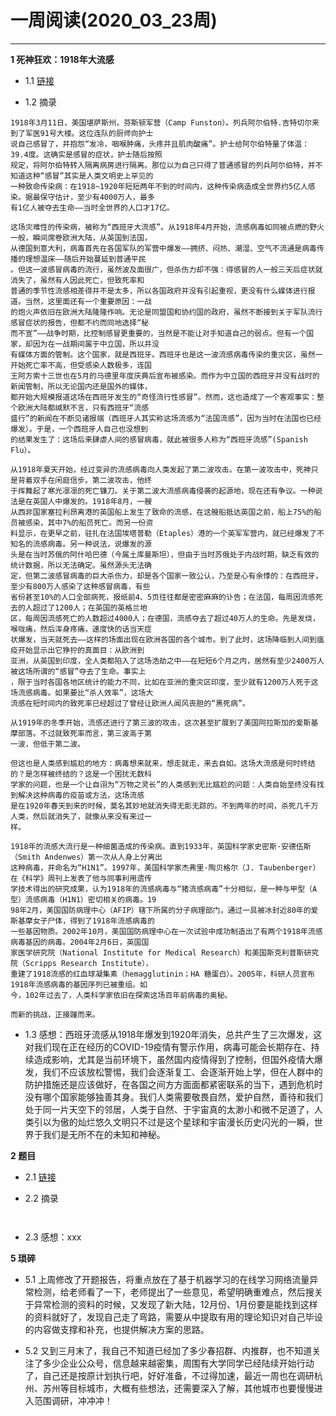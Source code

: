 # 一周阅读(2020_03_23周)

---

**1 死神狂欢：1918年大流感**

- 1.1 [链接](https://mp.weixin.qq.com/s/y59t728MGmuHMXTZ6HqrsA)

- 1.2 摘录
~~~
1918年3月11日，美国堪萨斯州，芬斯顿军营（Camp Funston）。列兵阿尔伯特.吉特切尔来到了军医91号大楼。这位连队的厨师向护士  
说自己感冒了，并抱怨“发冷，咽喉肿痛，头疼并且肌肉酸痛”。护士给阿尔伯特量了体温：39.4度。这确实是感冒的症状，护士随后按照  
规定，将阿尔伯特转入隔离病房进行隔离。那位以为自己只得了普通感冒的列兵阿尔伯特，并不知道这种“感冒”其实是人类文明史上罕见的  
一种致命传染病：在1918~1920年短短两年不到的时间内，这种传染病造成全世界约5亿人感染。据最保守估计，至少有4000万人，最多  
有1亿人被夺去生命——当时全世界的人口才17亿。  

这场灾难性的传染病，被称为“西班牙大流感”。从1918年4月开始，流感病毒如同被点燃的野火一般，瞬间席卷欧洲大陆，从英国到法国，  
从德国到意大利，病毒首先在各国军队的军营中爆发——拥挤、闷热、潮湿、空气不流通是病毒传播的理想温床——随后开始蔓延到普通平民  
。但这一波感冒病毒的流行，虽然波及面很广，但杀伤力却不强：得感冒的人一般三天后症状就消失了，虽然有人因此死亡，但致死率和  
普通的季节性流感相差得并不是太多，所以各国政府并没有引起重视，更没有什么媒体进行报道。当然，这里面还有一个重要原因：一战  
的炮火声依旧在欧洲大陆隆隆作响。无论是同盟国和协约国的政府，虽然不断接到关于军队流行感冒症状的报告，但都不约而同地选择“秘  
而不宣”——战争时期，比控制感冒更重要的，当然是不能让对手知道自己的弱点。但有一个国家，却因为在一战期间属于中立国，所以并没  
有媒体方面的管制。这个国家，就是西班牙。西班牙也是这一波流感病毒传染的重灾区，虽然一开始死亡率不高，但受感染人数极多，连国  
王阿方索十三世也在5月的马德里年度庆典后宣布被感染。而作为中立国的西班牙并没有战时的新闻管制，所以无论国内还是国外的媒体，  
都开始大规模报道这场在西班牙发生的“奇怪流行性感冒”。然而，这也造成了一个客观事实：整个欧洲大陆都缄默不言，只有西班牙“流感  
盛行”的新闻在不断见诸报端（西班牙人其实称这场流感为“法国流感”，因为当时在法国也已经爆发）。于是，一个西班牙人自己也没想到  
的结果发生了：这场后来肆虐人间的感冒病毒，就此被很多人称为“西班牙流感”(Spanish Flu）。  

从1918年夏天开始，经过变异的流感病毒向人类发起了第二波攻击。在第一波攻击中，死神只是背着双手在闲庭信步。第二波攻击，他终  
于挥舞起了寒光凛凛的死亡镰刀。关于第二波大流感病毒侵袭的起源地，现在还有争议。一种说法是在英国人中爆发的。1918年8月，一艘  
从西非国家塞拉利昂离港的英国船上发生了致命的流感，在这艘船抵达英国之前，船上75%的船员被感染，其中7%的船员死亡。而另一份资  
料显示，在更早之前，驻扎在法国埃塔普勒（Etaples）港的一个英军军营内，就已经爆发了不知名的流感病毒。另一种说法，说爆发的源  
头是在当时苏俄的阿什哈巴德（今属土库曼斯坦），但由于当时苏俄处于内战时期，缺乏有效的统计数据，所以无法确定。虽然源头无法确  
定，但第二波感冒病毒的巨大杀伤力，却是各个国家一致公认，乃至是心有余悸的：在西班牙，至少有800万人感染了这种感冒病毒，有些  
省份甚至10%的人口全部病死，报纸前4、5页往往都是密密麻麻的讣告；在法国，每周因流感死去的人超过了1200人；在英国的英格兰地  
区，每周因流感死亡的人数超过4000人；在德国，流感夺去了超过40万人的生命。先是发烧，喉咙痛，然后浑身疼痛，速度快的话当天症  
状爆发，当天就死去——这样的场面出现在欧洲各国的各个城市。到了此时，这场降临到人间到瘟疫开始显示出它狰狞的真面目：从欧洲到  
亚洲，从英国到印度，全人类都陷入了这场浩劫之中——在短短6个月之内，居然有至少2400万人被这场所谓的“感冒”夺去了生命。事实上  
，限于当时各国各地区统计的能力不同，比如在亚洲的重灾区印度，至少就有1200万人死于这场流感病毒。如果要比“杀人效率”，这场大  
流感在短时间内的致死率已经超过了曾经让欧洲人闻风丧胆的“黑死病”。  

从1919年的冬季开始，流感还进行了第三波的攻击，这次甚至扩展到了美国阿拉斯加的爱斯基摩部落。不过就致死率而言，第三波高于第  
一波，但低于第二波。  

但这也是人类感到尴尬的地方：病毒想来就来，想走就走，来去自如。这场大流感是何时终结的？是怎样被终结的？这是一个困扰无数科  
学家的问题，也是一个让自诩为“万物之灵长”的人类感到无比尴尬的问题：人类自始至终没有找到解决这种病毒的疫苗或方法，这场流感  
是在1920年春天到来的时候，莫名其妙地就消失得无影无踪的。不到两年的时间，杀死几千万人类，然后就消失了，就像从来没有来过一  
样。  

1918年的流感大流行是一种细菌造成的传染病。直到1933年，英国科学家史密斯·安德伍斯（Smith Andenwes）第一次从人身上分离出  
这种病毒，并命名为“H1N1”。1997年，美国科学家杰弗里·陶贝格尔（J. Taubenberger）在《科学》周刊上发表了他与同事利用遗传  
学技术得出的研究成果，认为1918年的流感病毒与“猪流感病毒”十分相似，是一种与甲型（A型）流感病毒（H1N1）密切相关的病毒。19  
98年2月，美国国防病理中心（AFIP）辖下所属的分子病理部门，通过一具被冰封近80年的爱斯基摩女子尸体，得到了1918年流感病毒的  
一些基因物质。2002年10月，美国国防病理中心在一次试验中成功制造出了有两个1918年流感病毒基因的病毒。2004年2月6日，英国国  
家医学研究院（National Institute for Medical Research）和美国斯克利普斯研究院（Scripps Research Institute），  
重建了1918流感的红血球凝集素（hemagglutinin；HA 糖蛋白）。2005年，科研人员宣布1918年流感病毒的基因序列已被重组。如  
今，102年过去了，人类科学家依旧在探索这场百年前病毒的奥秘。  

而新的挑战，正接踵而来。  

~~~

- 1.3 感想：西班牙流感从1918年爆发到1920年消失，总共产生了三次爆发，这对我们现在正在经历的COVID-19疫情有警示作用，病毒可能会长期存在、持续造成影响，尤其是当前环境下，虽然国内疫情得到了控制，但国外疫情大爆发，我们不应该放松警惕，我们会逐渐复工、会逐渐开始上学，但在人群中的防护措施还是应该做好，在各国之间方方面面都紧密联系的当下，遇到危机时没有哪个国家能够独善其身。我们人类需要敬畏自然，爱护自然，善待和我们处于同一片天空下的邻居，人类于自然、于宇宙真的太渺小和微不足道了，人类引以为傲的灿烂悠久文明只不过是这个星球和宇宙漫长历史闪光的一瞬，世界于我们是无所不在的未知和神秘。

**2 题目**

- 2.1 [链接](https:xxx)

- 2.2 摘录
~~~
    
~~~

- 2.3 感想：xxx


**5 琐碎**

- 5.1 上周修改了开题报告，将重点放在了基于机器学习的在线学习网络流量异常检测，给老师看了一下，老师提出了一些意见，希望明确重难点，然后搜关于异常检测的资料的时候，又发现了新大陆，12月份、1月份要是能找到这样的资料就好了，发现自己走了弯路，需要从中提取有用的理论知识对自己毕设的内容做支撑和补充，也提供解决方案的思路。

- 5.2 又到三月末了，我自己不知道已经加了多少春招群、内推群，也不知道关注了多少企业公众号，信息越来越密集，周围有大学同学已经陆续开始行动了，自己还是按原计划执行吧，好好准备，不过得加速，最近一周也在调研杭州、苏州等目标城市，大概有些想法，还需要深入了解，其他城市也要慢慢进入范围调研，冲冲冲！


